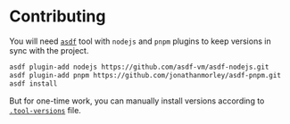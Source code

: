 # Contributing

You will need [`asdf`] tool with `nodejs` and `pnpm` plugins to keep versions
in sync with the project.

```sh
asdf plugin-add nodejs https://github.com/asdf-vm/asdf-nodejs.git
asdf plugin-add pnpm https://github.com/jonathanmorley/asdf-pnpm.git
asdf install
```

But for one-time work, you can manually install versions according
to [`.tool-versions`](.tool-versions) file.

[`asdf`]: https://asdf-vm.com/guide/getting-started.html
